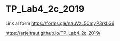 # TP_Lab4_2c_2019

   Link al form https://forms.gle/nauVzL5CmyP3rkLG6
   
   https://arieltraut.github.io/TP_Lab4_2c_2019/

